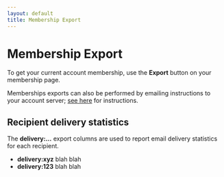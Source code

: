 ```yaml
---
layout: default
title: Membership Export
---
```



# Membership Export

To get your current account membership, use the **Export** button on
your membership page.


<div class="adv">  <!-- START ADVANCED -->

Memberships exports can also be performed by emailing instructions to
your account server; [see here](./emailactions?view=GV-SET-VIEW) for
instructions.

</div>  <!-- END ADVANCED -->


## Recipient delivery statistics

The **delivery:...** export columns are used to report email delivery
statistics for each recipient.   

*  **delivery:xyz**  blah blah
*  **delivery:123**  blah blah


